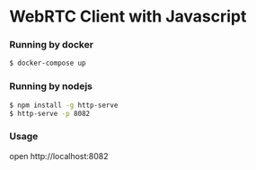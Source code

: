 # WebRTC Client with Javascript

### Running by docker
```bash
$ docker-compose up
```

### Running by nodejs
```bash
$ npm install -g http-serve
$ http-serve -p 8082
```

### Usage
open http://localhost:8082

